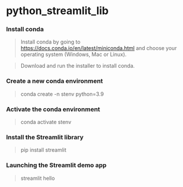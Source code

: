 # python_streamlit_lib


### Install conda
>Install conda by going to https://docs.conda.io/en/latest/miniconda.html and choose your operating system (Windows, Mac or Linux).
 
>Download and run the installer to install conda.

### Create a new conda environment
>conda create -n stenv python=3.9

### Activate the conda environment
>conda activate stenv

### Install the Streamlit library
>pip install streamlit

### Launching the Streamlit demo app
>streamlit hello

